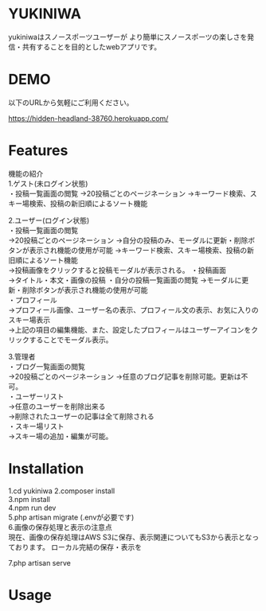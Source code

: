 # YUKINIWA
 
yukiniwaはスノースポーツユーザーが
より簡単にスノースポーツの楽しさを発信・共有することを目的としたwebアプリです。
 
# DEMO
 以下のURLから気軽にご利用ください。

 https://hidden-headland-38760.herokuapp.com/
 
# Features
 
 機能の紹介  
 1.ゲスト(未ログイン状態)  
 ・投稿一覧画面の閲覧
 ->20投稿ごとのページネーション
 ->キーワード検索、スキー場検索、投稿の新旧順によるソート機能  
 
 2.ユーザー(ログイン状態)   
 ・投稿一覧画面の閲覧  
 ->20投稿ごとのページネーション
 ->自分の投稿のみ、モーダルに更新・削除ボタンが表示され機能の使用が可能 
 ->キーワード検索、スキー場検索、投稿の新旧順によるソート機能  
 ->投稿画像をクリックすると投稿モーダルが表示される。 
 ・投稿画面  
 ->タイトル・本文・画像の投稿
 ・自分の投稿一覧画面の閲覧
 ->モーダルに更新・削除ボタンが表示され機能の使用が可能  
 ・プロフィール  
 ->プロフィール画像、ユーザー名の表示、プロフィール文の表示、お気に入りのスキー場表示  
 ->上記の項目の編集機能、また、設定したプロフィールはユーザーアイコンをクリックすることでモーダル表示。
 
 3.管理者  
 ・ブログ一覧画面の閲覧  
 ->20投稿ごとのページネーション
 ->任意のブログ記事を削除可能。更新は不可。  
 ・ユーザーリスト  
 ->任意のユーザーを削除出来る  
 ->削除されたユーザーの記事は全て削除される  
 ・スキー場リスト  
 ->スキー場の追加・編集が可能。
 
# Installation
 
1.cd yukiniwa 
2.composer install  
3.npm install  
4.npm run dev  
5.php artisan migrate (.envが必要です)  
6.画像の保存処理と表示の注意点	
現在、画像の保存処理はAWS S3に保存、表示関連についてもS3から表示となっております。
ローカル完結の保存・表示を

7.php artisan serve

 
# Usage
 



